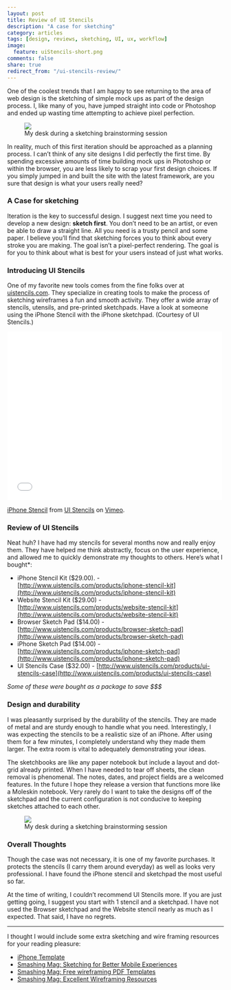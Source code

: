 ```yaml
---
layout: post
title: Review of UI Stencils
description: "A case for sketching"
category: articles
tags: [design, reviews, sketching, UI, ux, workflow]
image:
  feature: uiStencils-short.png
comments: false
share: true
redirect_from: "/ui-stencils-review/"
---
```


One of the coolest trends that I am happy to see returning to the area of web design is the sketching of simple mock ups as part of the design process. I, like many of you, have jumped straight into code or Photoshop and ended up wasting time attempting to achieve pixel perfection.  

<figure>
	<a href="{{ site.url }}/images/uiStencils-myDesk.jpg"><img src="{{ site.url }}/images/uiStencils-myDesk.jpg"></a>
	<figcaption>My desk during a sketching brainstorming session</figcaption>
</figure>

In reality, much of this first iteration should be approached as a planning process. I can’t think of any site designs I did perfectly the first time. By spending excessive amounts of time building mock ups in Photoshop or within the browser, you are less likely to scrap your first design choices. If you simply jumped in and built the site with the latest framework, are you sure that design is what your users really need?  

### A Case for sketching

Iteration is the key to successful design. I suggest next time you need to develop a new design: **sketch first**. You don’t need to be an artist, or even be able to draw a straight line. All you need is a trusty pencil and some paper. I believe you’ll find that sketching forces you to think about every stroke you are making. The goal isn’t a pixel-perfect rendering. The goal is for you to think about what is best for your users instead of just what works.

### Introducing UI Stencils

One of my favorite new tools comes from the fine folks over at [uistencils.com](http://www.uistencils.com/). They specialize in creating tools to make the process of sketching wireframes a fun and smooth activity. They offer a wide array of stencils, utensils, and pre-printed sketchpads. Have a look at someone using the iPhone Stencil with the iPhone sketchpad. (Courtesy of UI Stencils.)

<iframe src="//player.vimeo.com/video/52961899?title=0&amp;byline=0&amp;portrait=0" width="500" height="391" frameborder="0" webkitallowfullscreen mozallowfullscreen allowfullscreen></iframe> <p><a href="http://vimeo.com/52961899">iPhone Stencil</a> from <a href="http://vimeo.com/uistencils">UI Stencils</a> on <a href="https://vimeo.com">Vimeo</a>.</p>  

### Review of UI Stencils

Neat huh? I have had my stencils for several months now and really enjoy them. They have helped me think abstractly, focus on the user experience, and allowed me to quickly demonstrate my thoughts to others. Here’s what I bought*:

* iPhone Stencil Kit ($29.00). - [http://www.uistencils.com/products/iphone-stencil-kit](http://www.uistencils.com/products/iphone-stencil-kit)
* Website Stencil Kit ($29.00) - [http://www.uistencils.com/products/website-stencil-kit](http://www.uistencils.com/products/website-stencil-kit)
* Browser Sketch Pad ($14.00) - [http://www.uistencils.com/products/browser-sketch-pad](http://www.uistencils.com/products/browser-sketch-pad)
* iPhone Sketch Pad ($14.00) - [http://www.uistencils.com/products/iphone-sketch-pad](http://www.uistencils.com/products/iphone-sketch-pad)
* UI Stencils Case ($32.00) - [http://www.uistencils.com/products/ui-stencils-case](http://www.uistencils.com/products/ui-stencils-case)

*Some of these were bought as a package to save $$$*

### Design and durability

I was pleasantly surprised by the durability of the stencils. They are made of metal and are sturdy enough to handle what you need. Interestingly, I was expecting the stencils to be a realistic size of an iPhone. After using them for a few minutes, I completely understand why they made them larger. The extra room is vital to adequately demonstrating your ideas.

The sketchbooks are like any paper notebook but include a layout and dot-grid already printed. When I have needed to tear off sheets, the clean removal is phenomenal. The notes, dates, and project fields are a welcomed features. In the future I hope they release a version that functions more like a Moleskin notebook. Very rarely do I want to take the designs off of the sketchpad and the current configuration is not conducive to keeping sketches attached to each other.

<figure>
	<a href="{{ site.url }}/images/uiStencils-inUse.jpg"><img src="{{ site.url }}/images/uiStencils-inUse.jpg"></a>
	<figcaption>My desk during a sketching brainstorming session</figcaption>
</figure>

### Overall Thoughts

Though the case was not necessary, it is one of my favorite purchases. It protects the stencils (I carry them around everyday) as well as looks very professional. I have found the iPhone stencil and sketchpad the most useful so far.

At the time of writing, I couldn’t recommend UI Stencils more. If you are just getting going, I suggest you start with 1 stencil and a sketchpad. I have not used the Browser sketchpad and the Website stencil nearly as much as I expected. That said, I have no regrets.

<hr>

I thought I would include some extra sketching and wire framing resources for your reading pleasure:

* [iPhone Template](http://cdn.shopify.com/s/files/1/0042/9602/files/iphoneSketchpad_letter_v9-BW.pdf?338)
* [Smashing Mag: Sketching for Better Mobile Experiences](http://uxdesign.smashingmagazine.com/2013/06/24/sketching-for-better-mobile-experiences/)
* [Smashing Mag: Free wireframing PDF Templates](http://www.smashingmagazine.com/2010/03/29/free-printable-sketching-wireframing-and-note-taking-pdf-templates/)
* [Smashing Mag: Excellent Wireframing Resources](http://www.smashingmagazine.com/2009/09/01/35-excellent-wireframing-resources/)